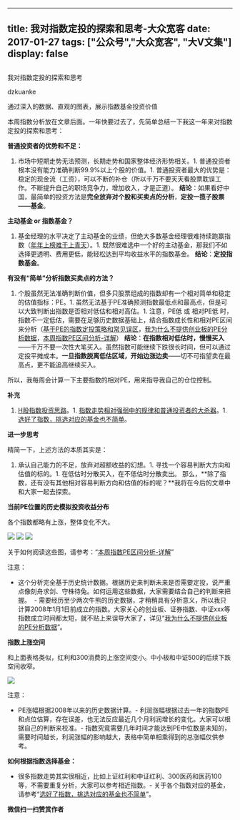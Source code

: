 
---
title:   我对指数定投的探索和思考-大众宽客
date: 2017-01-27
tags: ["公众号","大众宽客", "大V文集"]
display: false
---


## 



我对指数定投的探索和思考




dzkuanke




通过深入的数据、直观的图表，展示指数基金投资价值


本周指数分析放在文章后面。一年快要过去了，先简单总结一下我这一年来对指数定投的探索和思考：



**普通投资者的优势和不足：**
1. 市场中短期走势无法预测，长期走势和国家整体经济形势相关。1. 普通投资者根本没有能力准确判断99.9%以上个股的价值。1. 普通投资者最大的优势是：稳定的现金流（工资），可以不断的补仓（所以千万不要天天看股票耽误工作。不断提升自己的职场竞争力，增加收入，才是正道）。
**结论**：如果看好中国，最简单的投资方法是**完全放弃对个股和买卖点的分析**，**定投一揽子股票——基金**。



**主动基金 or 指数基金？**
1. 基金经理的水平决定了主动基金的业绩，但绝大多数基金经理很难持续跑赢指数（[年年上榜难于上青天](http://mp.weixin.qq.com/s?__biz=MzAwMTc1MDcwNw==&amp;mid=2648271883&amp;idx=1&amp;sn=9f0e8bfcc89e486fb59e335fa281cec2&amp;chksm=82f92fd7b58ea6c1c58d2c659541d471fe32b9224713cdcd869a85edf78d9985c9802dca5ea2&amp;scene=21#wechat_redirect)）。1. 既然很难选中一个好的主动基金，那我们不如选择更透明、费用更低，能轻松达到平均收益水平的指数基金。
**结论**：**定投指数基金**。



**有没有“简单”分析指数买卖点的方法？**
1. 个股虽然无法准确判断价值，但多只股票组成的指数却有一个相对简单和稳定的估值指标：PE。1. 虽然无法基于PE准确预测指数最低点和最高点，但是可以大致判断出指数是否相对低估和相对高估。1. 注意，PE低 或 相对PE低 时，指数不一定低估，需要在足够历史数据基础上，结合指数成长性和相对PE区间来分析（[基于PE的指数定投策略和常见误区](http://mp.weixin.qq.com/s?__biz=MzAwMTc1MDcwNw==&amp;mid=2648271848&amp;idx=1&amp;sn=ff9edb1ada86b6b2edd08de9999dee76&amp;chksm=82f92834b58ea1226c0cc6518fd083686670c7bed45d45a0d819e08f47843420caaae728824d&amp;scene=21#wechat_redirect)，[我为什么不提供创业板的PE分析数据](http://mp.weixin.qq.com/s?__biz=MzAwMTc1MDcwNw==&amp;mid=2648271863&amp;idx=1&amp;sn=534f5bc326b8497c49d734eeb6d6c955&amp;chksm=82f9282bb58ea13d413aa3842ec0d25bc98d9b97f86c88f94b42f150c774d56865d420139605&amp;scene=21#wechat_redirect)，[本周指数PE区间分析-详解](http://mp.weixin.qq.com/s?__biz=MzAwMTc1MDcwNw==&amp;mid=2648271915&amp;idx=1&amp;sn=49ba3ba9ccbce31938b44d337ad17457&amp;chksm=82f92ff7b58ea6e118bfc3103f5893a3cc061b1f7da41b4d404fbc0fa4dc3d8efd88456f681d&amp;scene=21#wechat_redirect)）
**结论**：**在指数相对低估时，慢慢买入**——千万不要一次性大笔买入。虽然指数可能继续下跌很长时间，但可以通过定投平摊成本。**一旦指数脱离低估区域，开始边涨边卖**——切不可指望卖在最高点，更不能追高继续买入。



所以，我每周会计算一下主要指数的相对PE，用来指导我自己的仓位控制。



**补充**
1. [H股指数投资思路](http://mp.weixin.qq.com/s?__biz=MzAwMTc1MDcwNw==&amp;mid=2648271851&amp;idx=1&amp;sn=2aeb4628e081467a2a24929368c2871a&amp;chksm=82f92837b58ea12153cfbf433d537f35bc07467904e496b8dbcdcdb292114ecaafdce23b4339&amp;scene=21#wechat_redirect)。1. [指数走势相对强弱中的规律和普通投资者的大杀器](http://mp.weixin.qq.com/s?__biz=MzAwMTc1MDcwNw==&amp;mid=2648271895&amp;idx=1&amp;sn=f19909fdde51c21b2b817a4df839d219&amp;chksm=82f92fcbb58ea6ddb74259952f94fbc27aebec2ae9af694b63caa6d3014ac02d648d98e6cebf&amp;scene=21#wechat_redirect)。1. [选好了指数，挑选对应的基金也不简单](http://mp.weixin.qq.com/s?__biz=MzAwMTc1MDcwNw==&amp;mid=2648271880&amp;idx=1&amp;sn=d2267d70c34cebfa9294e4e5dea7420d&amp;chksm=82f92fd4b58ea6c202fbf4896f14d8cbe788bdae1f20cc5f25b79fb15baa5dc213fe3701c34c&amp;scene=21#wechat_redirect)。


**进一步思考**

精简一下，上述方法的本质其实是：
1. 承认自己能力的不足，放弃对超额收益的幻想。1. 寻找一个容易判断大方向和估值的标的。1. 在低估时分散买入，在不低估时分散卖出。
那么，**除了指数，还有没有其他相对容易判断方向和估值的标的呢？**我将在今后的文章中和大家一起去探索。







**当前PE位置的历史模拟投资收益分布**



各个指数都略有上涨，整体变化不大。

<img data-s="300,640" data-type="png" src="http://mmbiz.qpic.cn/mmbiz_png/PKw3FQPmhIiazEBA0iaEFQjCNg4Nxib9ft8CkDTABozuvDI2yyU9kcttr3e2wicRD2icm7hE1ZiahyJ2EfjOOEPkHM1A/0?wx_fmt=png" data-ratio="0.5817805383022774" data-w="966"/>



<img data-s="300,640" data-type="png" src="http://mmbiz.qpic.cn/mmbiz_png/PKw3FQPmhIiazEBA0iaEFQjCNg4Nxib9ft8wHzLEsnwbgGBWcD9R6lsOM5CMZo8HdLGyRLVliavXJd1FlFE6CfQ1zA/0?wx_fmt=png" data-ratio="0.6486486486486487" data-w="1258"/>

<img data-s="300,640" data-type="png" src="http://mmbiz.qpic.cn/mmbiz_png/PKw3FQPmhIiazEBA0iaEFQjCNg4Nxib9ft8EYQyicuVY3gyjWt8uhngpqWb7eVGonfUJNPqHACGYznx7zTMfwPjkdA/0?wx_fmt=png" data-ratio="0.6481774960380349" data-w="1262"/>



关于如何阅读这些图，请参考：“[本周指数PE区间分析-详解](http://mp.weixin.qq.com/s?__biz=MzAwMTc1MDcwNw==&amp;mid=2648271915&amp;idx=1&amp;sn=49ba3ba9ccbce31938b44d337ad17457&amp;chksm=82f92ff7b58ea6e118bfc3103f5893a3cc061b1f7da41b4d404fbc0fa4dc3d8efd88456f681d&amp;scene=21#wechat_redirect)”



注意：
- 这个分析完全基于历史统计数据。根据历史来判断未来是否需要定投，说严重点像刻舟求剑、守株待兔。如何运用这些数据，大家需要结合自己的判断来把握。 &nbsp;- 需要经历至少两次牛熊的历史数据，才稍稍具有分析意义，所以我只计算2008年1月1日前成立的指数。大家关心的创业板、证券指数、中证xxx等指数成立时间都太短，就不贴上来误导大家了，详见“[我为什么不提供创业板的PE分析数据](http://mp.weixin.qq.com/s?__biz=MzAwMTc1MDcwNw==&amp;mid=2648271863&amp;idx=1&amp;sn=534f5bc326b8497c49d734eeb6d6c955&amp;chksm=82f9282bb58ea13d413aa3842ec0d25bc98d9b97f86c88f94b42f150c774d56865d420139605&amp;scene=21#wechat_redirect)”。


**指数上涨空间**



和上面表格类似，红利和300消费的上涨空间变小。中小板和中证500的后续下跌空间收窄。

<img data-s="300,640" data-type="png" src="http://mmbiz.qpic.cn/mmbiz_png/PKw3FQPmhIiazEBA0iaEFQjCNg4Nxib9ft8hAAdTn7lFVSk2WFcib3b5d8gYED1kMZ9CPb7K0NuxkiaMtXOLD9uY6Jg/0?wx_fmt=png" data-ratio="0.47904191616766467" data-w="1002"/>



注意：
- PE涨幅根据2008年以来的历史数据计算。- 利润涨幅根据过去一年的指数PE和点位估算，存在误差，也无法反应最近几个月利润增长的变化。大家可以根据自己的判断来校准。- 指数究竟需要几年时间才能达到PE中位数是未知的，需要时间越长，利润涨幅的影响越大，表格中简单相乘得到的总涨幅仅供参考。




**如何根据指数选择基金：**
- 很多指数走势其实很相近，比如上证红利和中证红利、300医药和医药100等，不需要重复分析，大家可以参考相近指数。- 关于各个指数对应的基金，请参考“[选好了指数，挑选对应的基金也不简单](http://mp.weixin.qq.com/s?__biz=MzAwMTc1MDcwNw==&amp;mid=2648271880&amp;idx=1&amp;sn=d2267d70c34cebfa9294e4e5dea7420d&amp;chksm=82f92fd4b58ea6c202fbf4896f14d8cbe788bdae1f20cc5f25b79fb15baa5dc213fe3701c34c&amp;scene=21#wechat_redirect)”。



**微信扫一扫赞赏作者**













